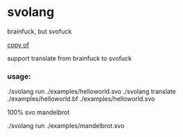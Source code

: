 # svolang

brainfuck, but svofuck

[copy of](https://github.com/Overv/bf)

support translate from brainfuck to svofuck

### usage:
./svolang run ./examples/helloworld.svo
./svolang translate ./examples/helloworld.bf ./examples/helloworld.svo

100% svo mandelbrot

./svolang run ./examples/mandelbrot.svo

